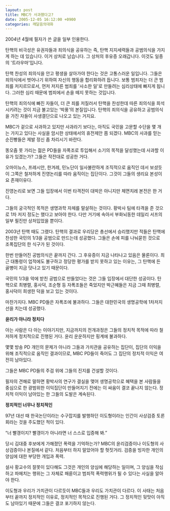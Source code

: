 ```yaml
---
layout: post
title: MBC가 사과했다고?
date: 2005-12-05 16:12:00 +0900
categories: 깨달음의대화
---
```

  
2004년 4월에 필자가 쓴 글을 일부 인용한다. 

탄핵의 비극성은 유권자들과 죄의식을 공유하는 즉, 탄핵 지지세력들과 공범의식을 가지게 하는 데 있습니다. 이거 상처로 남습니다. 그 상처의 후유증 오래갑니다. 이것도 일종의 '트라우마'입니다. 

탄핵 찬성의 죄의식을 안고 평생을 살아가야 한다는 것은 고통스러운 일입니다. 그들은 죄의식에서 벗어나기 위하여 자신의 행동을 합리화하려 듭니다. 보통 범죄자는 더 큰 범죄를 저지르므로서, 먼저 저지른 범죄를 '사소한 일'로 만들려는 심리상태에 빠지게 됩니다. 그러한 심리 때문에 범죄에서 손을 떼지 못하는 것입니다. 

탄핵의 죄의식에 빠진 자들이, 더 큰 죄를 저질러서 탄핵을 찬성한데 따른 죄의식을 희석시키려는 것이 지금 불고있는 ‘박풍’의 본질입니다. 탄핵의 죄의식을 공유하고 공범의식을 가진 자들이 사생결단으로 나오고 있는 거지요. 

MBC가 겉으로 사과하고 있지만 사과라기 보다는, 아직도 국민을 고문할 수단을 몇 개는 가지고 있다는 사실을 암시한 상태에서의 휴전제안 쯤 되겠다. MBC의 사과를 믿는 순진빵들은 제발 정신 좀 차리시기 바란다. 

똥오줌 못 가리는 젊은 PD들을 자폭조로 투입해서 소기의 목적을 달성했는데 사과할 이유가 있겠는가? 그들은 작전대로 성공한 거다. 

오마이뉴스, 프레시안, 한겨레, 민노단이 일사불란하게 조직적으로 움직인 데서 보셨듯이 그쪽은 철저하게 진영논리를 따라 움직이는 집단이다. 그것이 그들의 생리요 본성이요 존재이유다. 

진영논리로 보면 그들 입장에서 이번 타격전이 대박은 아니지만 체면치레 본전은 한 거다. 

그들의 궁극적인 목적은 생명과학 자체를 말살하는 것이다. 황박사 팀에 타격을 준 것으로 1차 저지 정도는 했다고 보아야 한다. 다만 거기에 속아서 부화뇌동한 데일리 서프의 일부 필진만 상처입었을 뿐이다. 

2003년 탄핵 때도 그랬다. 탄핵의 결과로 우리당은 총선에서 승리했지만 적들은 탄핵에 찬성한 국민의 1/3을 공범으로 만드는데 성공했다. 그들은 손에 피를 나눠묻힌 것으로 조폭집단의 한 식구가 된 것이다. 

한번 만들어진 공범의식은 끝까지 간다. 그 후유증이 지금 나타나고 있음은 물론이다. 최근 대통령이 업적에도 불구하고 정당한 평가를 받지 못하고 있는 이유는, 그 탄핵에 든 골병이 지금 덧나고 있기 때문이다. 

국민의 1/3을 악에 받친 공범으로 만들었다는 것은 그들 입장에서 대단한 성공이다. 탄핵으로 최병렬, 홍사덕, 조순형 등 자폭조들은 죽었지만 박근혜들은 지금 그때 최병렬, 홍사덕이 희생한 덕을 보고 있는 것이다. 

마찬가지다. MBC PD들은 자폭조에 불과하다. 그들은 대한민국의 생명공학에 1차저지선을 치는데 성공했다. 

**윤리가 아니라 정치다**

아는 사람은 다 아는 이야기지만, 지금까지의 전개과정은 그들의 정치적 목적에 따라 철저하게 정치적으로 진행된 거다. 윤리 운운하지만 핑계에 불과하다. 

몇몇 방송 PD 개인의 문제가 아니라 그들과 가치관을 공유하는 집단이, 집단의 이익을 위해 조직적으로 움직인 결과이므로, MBC PD들이 죽어도 그 집단의 정치적 이익은 여전히 남아있다. 

그들은 MBC PD들의 주검 위에 그들의 진지를 건설할 것이다. 

필자의 견해로 말하면 황박사의 연구가 결실을 맺어 생명공학으로 혜택을 본 사람들을 중심으로 한 광범위한 이익집단이 만들어지기 전에는 이 싸움이 결코 끝나지 않는다. 정치적 이익이 남아있는 한 그들의 도발은 계속된다. 

**정치적인 너무나 정치적인**

97년 대선 때 한국논단이라는 수구잡지를 발행하던 이도형이라는 인간이 사상검증 토론회라는 것을 주도했던 적이 있다. 

“너 빨갱이지? 빨갱이가 아니라면 너 스스로 입증해 봐.”

당시 김대중 후보에게 가해졌던 폭력을 기억하는가? MBC의 윤리검증이나 이도형의 사상검증이나 본질에서 같다. 처음부터 하지 말았어야 할 헛짓거리. 검증을 빙자한 개인의 양심에 대한 부당한 개입과 폭력. 

설사 황교수의 잘못이 있다해도 그것은 개인의 양심에 해당하는 일이며, 그 양심을 작심하고 파헤치는 행위는 그 자체로 패륜이고 범죄적 폭력행위가 될 수 있다는 사실을 알아야 한다. 

이도형과 우리가 가치관이 다르듯이 MBC들과 우리도 가치관이 다르다. 이 사태는 처음부터 끝까지 정치적인 이유로, 정치적인 목적으로 진행된 거다. 그 정치적인 뒷맛이 아직도 남아있기 때문에 그들은 결코 포기하지 않는다.